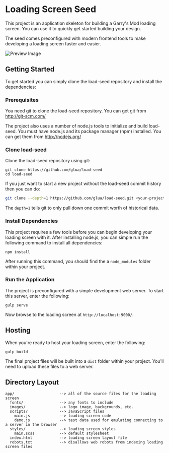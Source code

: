 # Loading Screen Seed

This project is an application skeleton for building a Garry's Mod loading screen. You can use it to quickly get started building your design.

The seed comes preconfigured with modern frontend tools to make developing a loading screen faster and easier.

![Preview Image](http://wiki.garrysmod.com/images/e/e5/load-seed-preview.jpg)

## Getting Started

To get started you can simply clone the load-seed repository and install the dependencies:

### Prerequisites

You need git to clone the load-seed repository. You can get git from http://git-scm.com/

The project also uses a number of node.js tools to initialize and build load-seed. You must have node.js and its package manager (npm) installed. You can get them from http://nodejs.org/

### Clone load-seed

Clone the load-seed repository using git:

```
git clone https://github.com/glua/load-seed
cd load-seed
```

If you just want to start a new project without the load-seed commit history then you can do:

```bash
git clone --depth=1 https://github.com/glua/load-seed.git <your-project-name>
```

The `depth=1` tells git to only pull down one commit worth of historical data.

### Install Dependencies

This project requires a few tools before you can begin developing your loading screen with it. After installing node.js, you can simple run the following command to install all dependencies:

```
npm install
```

After running this command, you should find the a `node_modules` folder within your project.

### Run the Application

The project is preconfigured with a simple development web server. To start this server, enter the following:

```
gulp serve
```

Now browse to the loading screen at `http://localhost:9000/`.

## Hosting

When you're ready to host your loading screen, enter the following:

```
gulp build
```

The final project files will be built into a `dist` folder within your project. You'll need to upload these files to a web server.

## Directory Layout

```
app/                    --> all of the source files for the loading screen
  fonts/                --> any fonts to include
  images/               --> logo image, backgrounds, etc.
  scripts/              --> JavaScript files
    main.js             --> loading screen code
    demo.js             --> test data used for emulating connecting to a server in the browser
  styles/               --> loading screen styles
    main.scss           --> default stylesheet
  index.html            --> loading screen layout file
  robots.txt            --> disallows web robots from indexing loading screen files
```
